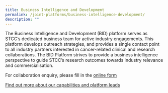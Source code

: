 ```yaml
---
title: Business Intelligence and Development
permalink: /joint-platforms/business-intelligence-development/
description: ""
---
```

The Business Intelligence and Development (BID) platform serves as STCC’s dedicated business team for active industry engagements. This platform develops outreach strategies, and provides a single contact point to all industry partners interested in cancer-related clinical and research collaborations. The BID Platform strives to provide a business intelligence perspective to guide STCC’s research outcomes towards industry relevance and commercialisation.

For collaboration enquiry, please fill in the&nbsp;<a href="https://form.gov.sg/64af78bb7075fe00114ad913" target="”_blank”">online form</a>

<a target="_blank" href="/platform-4/business-intelligence-development/">Find out more about our capabilities and platform leads</a>